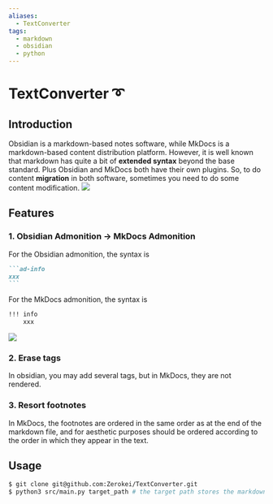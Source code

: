 ```yaml
---
aliases:
  - TextConverter
tags:
  - markdown
  - obsidian
  - python
---
```

# TextConverter :curly_loop:

## Introduction
Obsidian is a markdown-based notes software, while MkDocs is a markdown-based content distribution platform. However, it is well known that markdown has quite a bit of **extended syntax** beyond the base standard. Plus Obsidian and MkDocs both have their own plugins. So, to do content **migration** in both software, sometimes you need to do some content modification.
![](img/p1.png)

## Features
### 1. Obsidian Admonition -> MkDocs Admonition
For the Obsidian admonition, the syntax is
````markdown
```ad-info
xxx
```
```` 
For the MkDocs admonition, the syntax is 
````markdown
!!! info
    xxx
````
![](img/admonition.png)

### 2. Erase tags
In obsidian, you may add several tags, but in MkDocs, they are not rendered.

### 3. Resort footnotes
In MkDocs, the footnotes are ordered in the same order as at the end of the markdown file, and for aesthetic purposes should be ordered according to the order in which they appear in the text.

## Usage

```bash
$ git clone git@github.com:Zerokei/TextConverter.git
$ python3 src/main.py target_path # the target path stores the markdown files
```